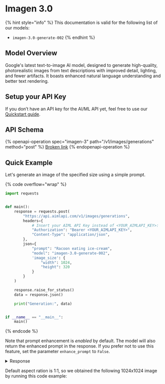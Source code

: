 # Imagen 3.0

{% hint style="info" %}
This documentation is valid for the following list of our models:

* `imagen-3.0-generate-002`
{% endhint %}

## Model Overview <a href="#model-overview" id="model-overview"></a>

Google's latest text-to-image AI model, designed to generate high-quality, photorealistic images from text descriptions with improved detail, lighting, and fewer artifacts. It boasts enhanced natural language understanding and better text rendering.

## Setup your API Key <a href="#setup-your-api-key" id="setup-your-api-key"></a>

If you don’t have an API key for the AI/ML API yet, feel free to use our [Quickstart guide](https://docs.aimlapi.com/quickstart/setting-up).

## API Schema

{% openapi-operation spec="imagen-3" path="/v1/images/generations" method="post" %}
[Broken link](broken-reference)
{% endopenapi-operation %}

## Quick Example

Let's generate an image of the specified size using a simple prompt.

{% code overflow="wrap" %}
```python
import requests


def main():
    response = requests.post(
        "https://api.aimlapi.com/v1/images/generations",
        headers={
            # Insert your AIML API Key instead of <YOUR_AIMLAPI_KEY>:
            "Authorization": "Bearer <YOUR_AIMLAPI_KEY>",
            "Content-Type": "application/json",
        },
        json={
            "prompt": "Racoon eating ice-cream",
            "model": "imagen-3.0-generate-002",
            'image_size': {
                "width": 1024,
                "height": 320
            }
        }
    )

    response.raise_for_status()
    data = response.json()

    print("Generation:", data)


if __name__ == "__main__":
    main()

```
{% endcode %}

Note that prompt enhancement is _enabled_ by default. The model will also return the enhanced prompt in the response. If you prefer not to use this feature, set the parameter `enhance_prompt` to `False`.

<details>

<summary>Response</summary>

{% code overflow="wrap" %}
```json5
Generation: {'data': [{'mime_type': 'image/png', 'url': 'https://cdn.aimlapi.com/generations/guepard/1746720987715-f2285114-7255-49fd-bef4-269b37225465.png', 'prompt': "A close-up shot of a playful raccoon with a mischievous glint in its eyes, enjoying a scoop of strawberry ice cream on a hot summer day. The raccoon is perched on a park bench, its small paws delicately holding the cone as it takes a satisfying lick. The ice cream melts slightly in the warm weather, creating a delightful, drippy texture. Sunlight bathes the scene in a warm, golden light, enhancing the colours and creating a vibrant atmosphere. The background is slightly blurred, with lush greenery and a hint of a vibrant blue sky. The photo is taken with a Canon EOS R5 camera using a 50mm lens, capturing the detail of the raccoon's fur, the melting ice cream, and the bright colours of the surroundings."}]}
```
{% endcode %}

</details>

Default aspect ration is 1:1, so we obtained the following 1024x1024 image by running this code example:

<figure><img src="https://cdn.aimlapi.com/generations/guepard/1746720987715-f2285114-7255-49fd-bef4-269b37225465.png" alt=""><figcaption></figcaption></figure>

